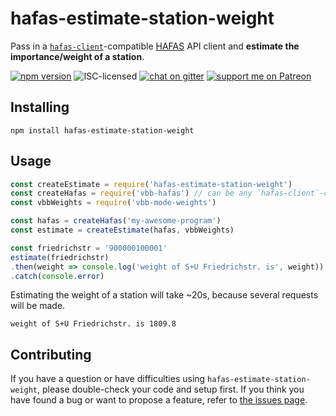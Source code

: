 # hafas-estimate-station-weight

Pass in a [`hafas-client`](https://github.com/public-transport/hafas-client#hafas-client)-compatible [HAFAS](https://de.wikipedia.org/wiki/HAFAS) API client and **estimate the importance/weight of a station**.

[![npm version](https://img.shields.io/npm/v/hafas-estimate-station-weight.svg)](https://www.npmjs.com/package/hafas-estimate-station-weight)
![ISC-licensed](https://img.shields.io/github/license/derhuerst/hafas-estimate-station-weight.svg)
[![chat on gitter](https://badges.gitter.im/derhuerst.svg)](https://gitter.im/derhuerst)
[![support me on Patreon](https://img.shields.io/badge/support%20me-on%20patreon-fa7664.svg)](https://patreon.com/derhuerst)


## Installing

```shell
npm install hafas-estimate-station-weight
```


## Usage

```js
const createEstimate = require('hafas-estimate-station-weight')
const createHafas = require('vbb-hafas') // can be any `hafas-client`-compatible client
const vbbWeights = require('vbb-mode-weights')

const hafas = createHafas('my-awesome-program')
const estimate = createEstimate(hafas, vbbWeights)

const friedrichstr = '900000100001'
estimate(friedrichstr)
.then(weight => console.log('weight of S+U Friedrichstr. is', weight))
.catch(console.error)
```

Estimating the weight of a station will take ~20s, because several requests will be made.

```
weight of S+U Friedrichstr. is 1809.8
```


## Contributing

If you have a question or have difficulties using `hafas-estimate-station-weight`, please double-check your code and setup first. If you think you have found a bug or want to propose a feature, refer to [the issues page](https://github.com/derhuerst/hafas-estimate-station-weight/issues).
